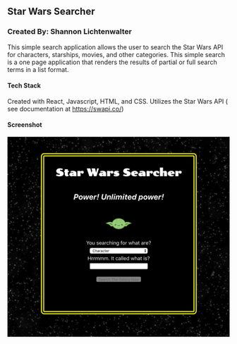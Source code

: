 ## Star Wars Searcher
### Created By: Shannon Lichtenwalter

This simple search application allows the user to search the Star Wars API for characters, starships, movies, and other categories. This simple search is a one page application that renders the results of partial or full search terms in a list format.

#### Tech Stack
Created with React, Javascript, HTML, and CSS. Utilizes the Star Wars API ( see documentation at https://swapi.co/)

#### Screenshot
![main](./src/starwars.png)

